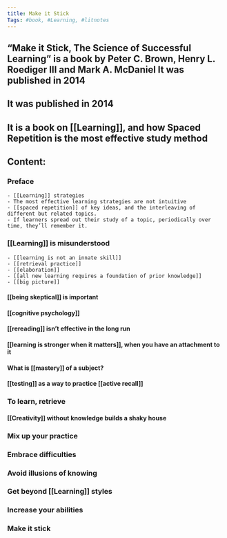 ```yaml
---
title: Make it Stick
Tags: #book, #Learning, #litnotes 
---
```


## “Make it Stick, The Science of Successful Learning” is a book by Peter C. Brown, Henry L. Roediger III and Mark A. McDaniel It was published in 2014
## It was published in 2014
## It is a book on [[Learning]], and how Spaced Repetition is the most effective study method
## Content:
### Preface
	- [[Learning]] strategies
	- The most effective learning strategies are not intuitive
	- [[spaced repetition]] of key ideas, and the interleaving of different but related topics.
	- If learners spread out their study of a topic, periodically over time, they’ll remember it.
### [[Learning]] is misunderstood
	- [[learning is not an innate skill]]
	- [[retrieval practice]]
	- [[elaboration]]
	- [[all new learning requires a foundation of prior knowledge]]
	- [[big picture]]
#### [[being skeptical]] is important
#### [[cognitive psychology]]
#### [[rereading]] isn’t effective in the long run
#### [[learning is stronger when it matters]], when you have an attachment to it
#### What is [[mastery]] of a subject?
#### [[testing]] as a way to practice [[active recall]]
### To learn, retrieve
#### [[Creativity]] without knowledge builds a shaky house
####
### Mix up your practice
### Embrace difficulties
### Avoid illusions of knowing
### Get beyond [[Learning]] styles
### Increase your abilities
### Make it stick
